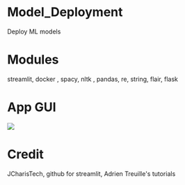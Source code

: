 # Model_Deployment

Deploy ML models

# Modules

streamlit, docker , spacy, nltk , pandas, re, string, flair, flask

# App GUI

![](images/img1.png)

# Credit

JCharisTech, github for streamlit, Adrien Treuille's tutorials 
